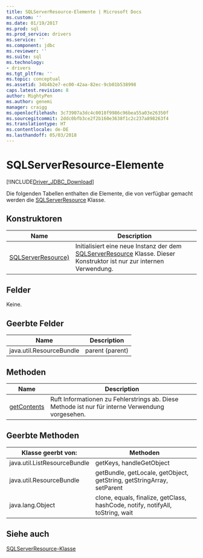 ```yaml
---
title: SQLServerResource-Elemente | Microsoft Docs
ms.custom: ''
ms.date: 01/19/2017
ms.prod: sql
ms.prod_service: drivers
ms.service: ''
ms.component: jdbc
ms.reviewer: ''
ms.suite: sql
ms.technology:
- drivers
ms.tgt_pltfrm: ''
ms.topic: conceptual
ms.assetid: 34b4b2e7-ec00-42aa-82ec-9cb01b538998
caps.latest.revision: 8
author: MightyPen
ms.author: genemi
manager: craigg
ms.openlocfilehash: 3c73907a3dc4c0018f9986c96bea55a03e26350f
ms.sourcegitcommit: 2ddc0bfb3ce2f2b160e3638f1c2c237a898263f4
ms.translationtype: HT
ms.contentlocale: de-DE
ms.lasthandoff: 05/03/2018
---
```

# <a name="sqlserverresource-members"></a>SQLServerResource-Elemente
[!INCLUDE[Driver_JDBC_Download](../../../includes/driver_jdbc_download.md)]

  Die folgenden Tabellen enthalten die Elemente, die von verfügbar gemacht werden die [SQLServerResource](../../../connect/jdbc/reference/sqlserverresource-class.md) Klasse.  
  
## <a name="constructors"></a>Konstruktoren  
  
|Name|Description|  
|----------|-----------------|  
|[SQLServerResource)](../../../connect/jdbc/reference/sqlserverresource-constructor.md)|Initialisiert eine neue Instanz der dem [SQLServerResource](../../../connect/jdbc/reference/sqlserverresource-class.md) Klasse. Dieser Konstruktor ist nur zur internen Verwendung.|  
  
## <a name="fields"></a>Felder  
 Keine.  
  
## <a name="inherited-fields"></a>Geerbte Felder  
  
|Name|Description|  
|----------|-----------------|  
|java.util.ResourceBundle|parent (parent)|  
  
## <a name="methods"></a>Methoden  
  
|Name|Description|  
|----------|-----------------|  
|[getContents](../../../connect/jdbc/reference/getcontents-method-sqlserverresource.md)|Ruft Informationen zu Fehlerstrings ab. Diese Methode ist nur für interne Verwendung vorgesehen.|  
  
## <a name="inherited-methods"></a>Geerbte Methoden  
  
|Klasse geerbt von:|Methoden|  
|---------------------------|-------------|  
|java.util.ListResourceBundle|getKeys, handleGetObject|  
|java.util.ResourceBundle|getBundle, getLocale, getObject, getString, getStringArray, setParent|  
|java.lang.Object|clone, equals, finalize, getClass, hashCode, notify, notifyAll, toString, wait|  
  
## <a name="see-also"></a>Siehe auch  
 [SQLServerResource-Klasse](../../../connect/jdbc/reference/sqlserverresource-class.md)  
  
  
